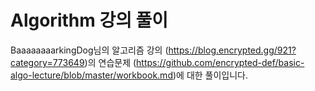 # Algorithm 강의 풀이

BaaaaaaaarkingDog님의 알고리즘 강의 (https://blog.encrypted.gg/921?category=773649)의 연습문제 (https://github.com/encrypted-def/basic-algo-lecture/blob/master/workbook.md)에 대한 풀이입니다.

